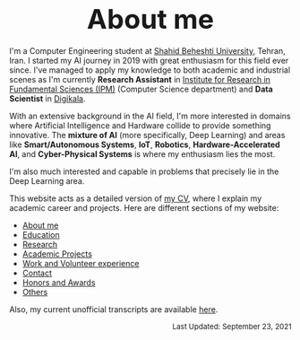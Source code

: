 # <font size="10"><center>About me</center></font>

I'm a Computer Engineering student at [Shahid Beheshti University](https://www.sbu.ac.ir/), Tehran, Iran. I started my AI journey in 2019 with great enthusiasm for this field ever since. I've managed to apply my knowledge to both academic and industrial scenes as I'm currently **Research Assistant** in [Institute for Research in Fundamental Sciences (IPM)](http://www.ipm.ac.ir/) (Computer Science department) and **Data Scientist** in [Digikala](www.digikala.com).

With an extensive background in the AI field, I'm more interested in domains where Artificial Intelligence and Hardware collide to provide something innovative. The **mixture of AI** (more specifically, Deep Learning) and areas like **Smart/Autonomous Systems**, **IoT**, **Robotics**, **Hardware-Accelerated AI**, and **Cyber-Physical Systems** is where my enthusiasm lies the most.

I'm also much interested and capable in problems that precisely lie in the Deep Learning area.

This website acts as a detailed version of [my CV](./CV.pdf), where I explain my academic career and projects. Here are different sections of my website:

- [About me](./)
- [Education](./education)
- [Research](./research)
- [Academic Projects](./projects)
- [Work and Volunteer experience](./experience)
- [Contact](./contact)
- [Honors and Awards](./honors)
- [Others](./others)

Also, my current unofficial transcripts are available [here](./transcripts.pdf).

<font size="2" style="float: right;">Last Updated: September 23, 2021</font>
